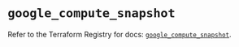 # `google_compute_snapshot`

Refer to the Terraform Registry for docs: [`google_compute_snapshot`](https://registry.terraform.io/providers/hashicorp/google/6.3.0/docs/resources/compute_snapshot).
